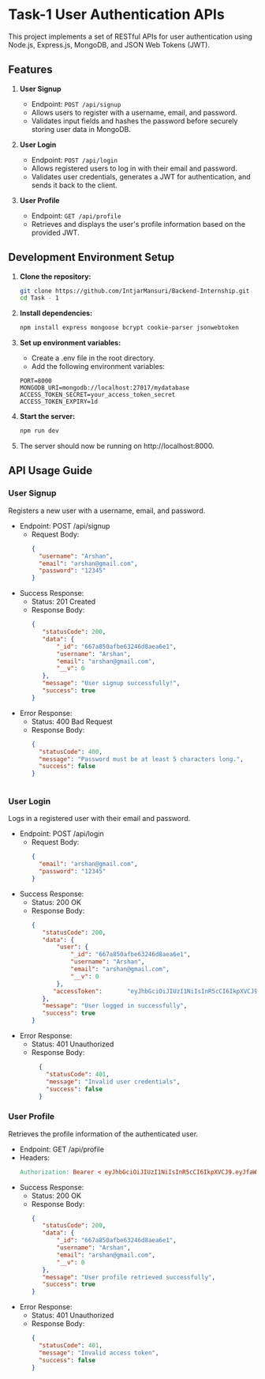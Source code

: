 # Task-1 User Authentication APIs

This project implements a set of RESTful APIs for user authentication using Node.js, Express.js, MongoDB, and JSON Web Tokens (JWT).

## Features

1. **User Signup**
   - Endpoint: `POST /api/signup`
   - Allows users to register with a username, email, and password.
   - Validates input fields and hashes the password before securely storing user data in MongoDB.

2. **User Login**
   - Endpoint: `POST /api/login`
   - Allows registered users to log in with their email and password.
   - Validates user credentials, generates a JWT for authentication, and sends it back to the client.

3. **User Profile**
   - Endpoint: `GET /api/profile`
   - Retrieves and displays the user's profile information based on the provided JWT.

## Development Environment Setup

1. **Clone the repository:**

   ```bash
   git clone https://github.com/IntjarMansuri/Backend-Internship.git
   cd Task - 1
2. **Install dependencies:**
   ```bash
   npm install express mongoose bcrypt cookie-parser jsonwebtoken
3. **Set up environment variables:**
   - Create a .env file in the root directory.
   - Add the following environment variables:
     
   ```dotenv
   PORT=8000
   MONGODB_URI=mongodb://localhost:27017/mydatabase
   ACCESS_TOKEN_SECRET=your_access_token_secret
   ACCESS_TOKEN_EXPIRY=1d
4. **Start the server:**
   ```bash
   npm run dev
5. The server should now be running on http://localhost:8000.
   
## API Usage Guide
### User Signup
Registers a new user with a username, email, and password.

- Endpoint: POST /api/signup
   - Request Body:
     ```json
     {
       "username": "Arshan",
       "email": "arshan@gmail.com",
       "password": "12345"
     }
- Success Response:
  - Status: 201 Created
  - Response Body:
    ```json
    {
       "statusCode": 200,
       "data": {
           "_id": "667a850afbe63246d8aea6e1",
           "username": "Arshan",
           "email": "arshan@gmail.com",
           "__v": 0
       },
       "message": "User signup successfully!",
       "success": true
    }
  
- Error Response:
  - Status: 400 Bad Request
  - Response Body:
    ```json
    {
      "statusCode": 400,
      "message": "Password must be at least 5 characters long.",
      "success": false
    }
   
### User Login
Logs in a registered user with their email and password.

- Endpoint: POST /api/login
  - Request Body:
    ```json
    {
      "email": "arshan@gmail.com",
      "password": "12345"
    }
- Success Response:
  - Status: 200 OK
  - Response Body:
    ```json
    {
       "statusCode": 200,
       "data": {
           "user": {
               "_id": "667a850afbe63246d8aea6e1",
               "username": "Arshan",
               "email": "arshan@gmail.com",
               "__v": 0
           },
          "accessToken":       "eyJhbGciOiJIUzI1NiIsInR5cCI6IkpXVCJ9.eyJfaWQiOiI2NjdhODUwYWZiZTYzMjQ2ZDhhZWE2ZTEiLCJlbWFpbCI6ImFyc2hhbkBnbWFpbC5jb20iLCJ1c2VybmFtZSI6IkFyc2hhbiIsImlhdCI6MTcxOTMwNTQ5MSwiZXhwIjoxNzE5MzkxODkxfQ.C2jvCB2QKkykNbS8Ruv7cvFgMzDwOPOIiCQM7DjrvDQ"
       },
       "message": "User logged in successfully",
       "success": true
    }
    
- Error Response:
  - Status: 401 Unauthorized
  - Response Body:
    ```json
      {
        "statusCode": 401,
        "message": "Invalid user credentials",
        "success": false
      }
### User Profile
Retrieves the profile information of the authenticated user.

- Endpoint: GET /api/profile
- Headers:
   ```makefile
   Authorization: Bearer < eyJhbGciOiJIUzI1NiIsInR5cCI6IkpXVCJ9.eyJfaWQiOiI2NjdhODUwYWZiZTYzMjQ2ZDhhZWE2ZTEiLCJlbWFpbCI6ImFyc2hhbkBnbWFpbC5jb20iLCJ1c2VybmFtZSI6IkFyc2hhbiIsImlhdCI6MTcxOTMwNTQ5MSwiZXhwIjoxNzE5MzkxODkxfQ.C2jvCB2QKkykNbS8Ruv7cvFgMzDwOPOIiCQM7DjrvDQ >

- Success Response:
  - Status: 200 OK
  - Response Body:
    ```json
    {
       "statusCode": 200,
       "data": {
           "_id": "667a850afbe63246d8aea6e1",
           "username": "Arshan",
           "email": "arshan@gmail.com",
           "__v": 0
       },
       "message": "User profile retrieved successfully",
       "success": true
    }
    
- Error Response:
  - Status: 401 Unauthorized
  - Response Body:
    ```json
    {
      "statusCode": 401,
      "message": "Invalid access token",
      "success": false
    }
